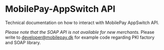 # MobilePay-AppSwitch API
Technical documentation on how to interact with MobilePay AppSwitch API.

_Please note that the SOAP API is not available for new merchants._
Please write to [developer@mobilepay.dk](mailto://developer@mobilepay.dk) for example code regarding PKI factory and SOAP library.
